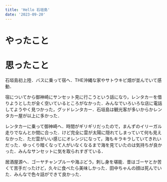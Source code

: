 ```yaml
---
title: 'Hello 石垣島'
date: '2023-09-20'
---
```


# やったこと


# 思ったこと


石垣島初上陸．バスに乗って宿へ．THE沖縄な家やサトウキビ畑が並んでいて感動．


宿についてから御神崎にサンセット見に行こうという話になり，レンタカーを借りようとしたが全く空いているところがなかった．みんなでいろいろな店に電話してようやく見つかった，グッドレンタカー．石垣島は観光客が多いからかレンタカー屋が以上に多かった．


レンタカーに乗って御神崎へ．時間がギリギリだったので，まんずのイリーガル走りでなんとか間に合った．けど完全に雲が太陽に隠れてしまっていて何も見えなかった．ただ雲がいい感じにオレンジになって，海もキラキラしていてきれいだった．ゆっくり暗くなって人がいなくなるまで海を見ていたのは気持ちが良かった．みんなサンセットに気を取られすぎている．


居酒屋源へ．ゴーヤチャンプルーや海ぶどう，刺し身を堪能．昔はゴーヤとか苦くて苦手だったけど，久々に食べたら美味しかった．田中ちゃんの顔は死んでいた．みんなで色々話ができて良かった．


